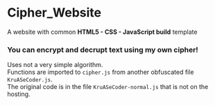 # Cipher_Website

A website with common **HTML5 - CSS - JavaScript build** template

### You can encrypt and decrupt text using **my own cipher**!

Uses not a very simple algorithm.  
Functions are imported to `cipher.js` from another obfuscated file `KruASeCoder.js`.  
The original code is in the file `KruASeCoder-normal.js` that is not on the hosting.
